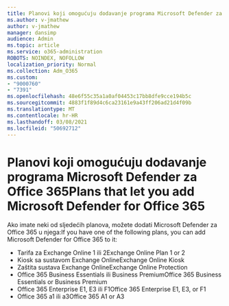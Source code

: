 ```yaml
---
title: Planovi koji omogućuju dodavanje programa Microsoft Defender za Office 365
ms.author: v-jmathew
author: v-jmathew
manager: dansimp
audience: Admin
ms.topic: article
ms.service: o365-administration
ROBOTS: NOINDEX, NOFOLLOW
localization_priority: Normal
ms.collection: Adm_O365
ms.custom:
- "9000760"
- "7391"
ms.openlocfilehash: 48e6f55c35a1a0af04453c17bb8dfe9cce194b5c
ms.sourcegitcommit: 4883f1f89d4c6ca23161e9a43ff206ad21d4f09b
ms.translationtype: MT
ms.contentlocale: hr-HR
ms.lasthandoff: 03/08/2021
ms.locfileid: "50692712"
---
```

# <a name="plans-that-let-you-add-microsoft-defender-for-office-365"></a><span data-ttu-id="bec21-102">Planovi koji omogućuju dodavanje programa Microsoft Defender za Office 365</span><span class="sxs-lookup"><span data-stu-id="bec21-102">Plans that let you add Microsoft Defender for Office 365</span></span>

<span data-ttu-id="bec21-103">Ako imate neki od sljedećih planova, možete dodati Microsoft Defender za Office 365 u njega:</span><span class="sxs-lookup"><span data-stu-id="bec21-103">If you have one of the following plans, you can add Microsoft Defender for Office 365 to it:</span></span>

- <span data-ttu-id="bec21-104">Tarifa za Exchange Online 1 ili 2</span><span class="sxs-lookup"><span data-stu-id="bec21-104">Exchange Online Plan 1 or 2</span></span>
- <span data-ttu-id="bec21-105">Kiosk sa sustavom Exchange Online</span><span class="sxs-lookup"><span data-stu-id="bec21-105">Exchange Online Kiosk</span></span>
- <span data-ttu-id="bec21-106">Zaštita sustava Exchange Online</span><span class="sxs-lookup"><span data-stu-id="bec21-106">Exchange Online Protection</span></span>
- <span data-ttu-id="bec21-107">Office 365 Business Essentials ili Business Premium</span><span class="sxs-lookup"><span data-stu-id="bec21-107">Office 365 Business Essentials or Business Premium</span></span>
- <span data-ttu-id="bec21-108">Office 365 Enterprise E1, E3 ili F1</span><span class="sxs-lookup"><span data-stu-id="bec21-108">Office 365 Enterprise E1, E3, or F1</span></span>
- <span data-ttu-id="bec21-109">Office 365 a1 ili a3</span><span class="sxs-lookup"><span data-stu-id="bec21-109">Office 365 A1 or A3</span></span>
